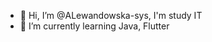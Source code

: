 - 👋 Hi, I’m @ALewandowska-sys, I'm study IT
- 🌱 I’m currently learning Java, Flutter

<!---
- 👀 I’m interested in ...
--->
